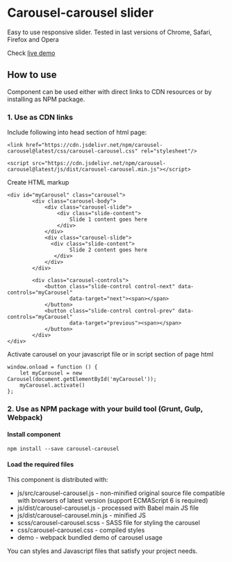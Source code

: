 # Carousel-carousel slider
Easy to use responsive slider.
Tested in last versions of Chrome, Safari, Firefox and Opera 

Check [live demo](http://yuliapi.github.io/projects/carousel/index.html?utm_source=github&utm_campaign=carousel)

## How to use
Component can be used either with direct links to CDN resources or by installing as NPM package.
### 1. Use as CDN links
Include following into head section of html page:
  ````
  <link href="https://cdn.jsdelivr.net/npm/carousel-carousel@latest/css/carousel-carousel.css" rel="stylesheet"/>
  ````
  ````
  <script src="https://cdn.jsdelivr.net/npm/carousel-carousel@latest/js/dist/carousel-carousel.min.js"></script>
  ````
Create HTML markup
````
<div id="myCarousel" class="carousel">
        <div class="carousel-body">
            <div class="carousel-slide">
                <div class="slide-content">
                    Slide 1 content goes here
                </div>
            </div>
            <div class="carousel-slide">
              <div class="slide-content">
                    Slide 2 content goes here                 
               </div>
            </div>
        </div>
          
        <div class="carousel-controls">
            <button class="slide-control control-next" data-controls="myCarousel"
                    data-target="next"><span></span>
            </button>
            <button class="slide-control control-prev" data-controls="myCarousel"
                    data-target="previous"><span></span>
            </button>
        </div>
</div>
````

Activate carousel on your javascript file or in script section of page html
````
window.onload = function () {
    let myCarousel = new Carousel(document.getElementById('myCarousel'));
    myCarousel.activate()
};
````
### 2.  Use as NPM package with your build tool (Grunt, Gulp, Webpack)
#### Install component
````
npm install --save carousel-carousel
````
#### Load the required files
This component is distributed with:
+ js/src/carousel-carousel.js - non-minified original source file compatible with browsers of latest version (support ECMAScript 6 is required)
+ js/dist/carousel-carousel.js - processed with Babel main JS file
+ js/dist/carousel-carousel.min.js - minified JS
+ scss/carousel-carousel.scss - SASS file for styling the carousel
+ css/carousel-carousel.css - compiled styles
+ demo - webpack bundled demo of carousel usage

You can styles and Javascript files that satisfy your project needs.
